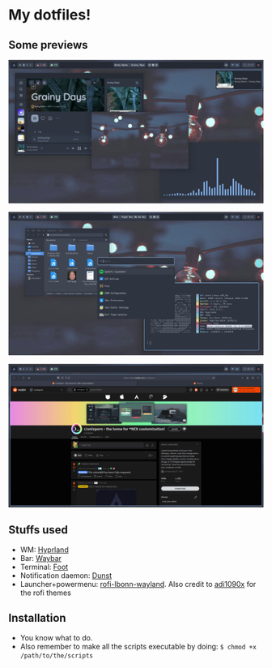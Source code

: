 # My dotfiles!

## Some previews
![Logo](Previews/Preview1.png)


![Logo](Previews/Preview2.png)


![Logo](Previews/Preview3.png)



## Stuffs used

 - WM: [Hyprland](https://github.com/hyprwm/Hyprland)
 - Bar: [Waybar](https://github.com/Alexays/Waybar)
 - Terminal: [Foot](https://codeberg.org/dnkl/foot)
 - Notification daemon: [Dunst](https://github.com/dunst-project/dunst)
 - Launcher+powermenu: [rofi-lbonn-wayland](https://github.com/lbonn/rofi). Also credit to [adi1090x](https://github.com/adi1090x) for the rofi themes

## Installation
 - You know what to do.
 - Also remember to make all the scripts executable by doing: ```$ chmod +x /path/to/the/scripts```

